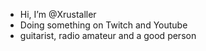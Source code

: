 - Hi, I’m @Xrustaller
- Doing something on Twitch and Youtube
- guitarist, radio amateur and a good person

<!---
Xrustaller/Xrustaller is a ✨ special ✨ repository because its `README.md` (this file) appears on your GitHub profile.
You can click the Preview link to take a look at your changes.
--->
